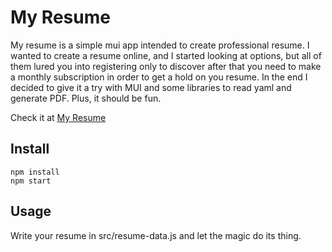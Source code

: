 # My Resume

My resume is a simple mui app intended to create professional resume. I wanted to create a resume online, and I started 
looking at options, but all of them lured you into registering only to discover after that you need to make a monthly
subscription in order to get a hold on you resume. In the end I decided to give it a try with MUI and some libraries to 
read yaml and generate PDF. Plus, it should be fun.

Check it at [My Resume](https://www.resume.adolha.com)
## Install

```
npm install
npm start
```

## Usage
Write your resume in src/resume-data.js and let the magic do its thing.
